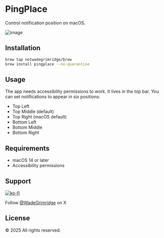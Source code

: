 # PingPlace

Control notification position on macOS.

![image](https://github.com/user-attachments/assets/469b318f-eba5-464f-87be-74d3decaa8a2)

## Installation

```bash
brew tap notwadegrimridge/brew
brew install pingplace --no-quarantine
```

## Usage

The app needs accessibility permissions to work. It lives in the top bar. You can set notifications to appear in six positions:

- Top Left
- Top Middle (default)
- Top Right (macOS default)
- Bottom Left
- Bottom Middle
- Bottom Right

## Requirements

- macOS 14 or later
- Accessibility permissions

## Support

[![ko-fi](https://ko-fi.com/img/githubbutton_sm.svg)](https://ko-fi.com/wadegrimridge)

Follow [@WadeGrimridge](https://x.com/WadeGrimridge) on X

## License

© 2025 All rights reserved.

